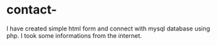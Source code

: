 # contact-
I have created simple html form and connect with mysql database using php. I took some informations from the internet.
